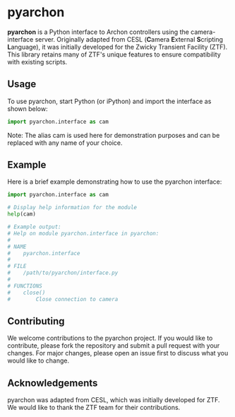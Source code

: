 # pyarchon

**pyarchon** is a Python interface to Archon controllers using the camera-interface server. Originally adapted from CESL (**C**amera **E**xternal **S**cripting **L**anguage), it was initially developed for the Zwicky Transient Facility (ZTF). This library retains many of ZTF's unique features to ensure compatibility with existing scripts.

## Usage
To use pyarchon, start Python (or iPython) and import the interface as shown below:

```python
import pyarchon.interface as cam
```
Note: The alias cam is used here for demonstration purposes and can be replaced with any name of your choice.

## Example
Here is a brief example demonstrating how to use the pyarchon interface:

```python
import pyarchon.interface as cam

# Display help information for the module
help(cam)

# Example output:
# Help on module pyarchon.interface in pyarchon:
#
# NAME
#    pyarchon.interface
#
# FILE
#    /path/to/pyarchon/interface.py
#
# FUNCTIONS
#    close()
#        Close connection to camera

```

## Contributing
We welcome contributions to the pyarchon project. If you would like to contribute, please fork the repository and submit a pull request with your changes. For major changes, please open an issue first to discuss what you would like to change.

## Acknowledgements
pyarchon was adapted from CESL, which was initially developed for ZTF. We would like to thank the ZTF team for their contributions.

